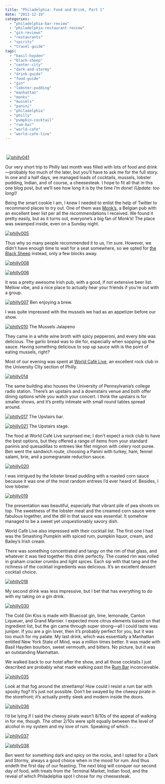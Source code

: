 ```yaml
---
title: "Philadelphia: Food and Drink, Part 1"
date: "2011-12-19"
categories:
  - "philadelphia-bar-review"
  - "philadelphia-restaurant-review"
  - "gin-reviews"
  - "restaurants"
  - "spirits"
  - "travel-guide"
tags:
  - "basil-hayden"
  - "black-sheep"
  - "center-city"
  - "dark-and-stormy"
  - "drink-guide"
  - "food-guide"
  - "gin"
  - "lobster-pudding"
  - "manhattan"
  - "monks"
  - "mussels"
  - "panini"
  - "philadelphia"
  - "philly"
  - "pumpkin-cocktail"
  - "rum-bar"
  - "world-cafe"
  - "world-cafe-live"
---
```


 

 [![](http://s3.amazonaws.com/thegourmez-wpmedia/2011/12/philly041.jpg "philly041")](http://s3.amazonaws.com/thegourmez-wpmedia/2011/12/philly041.jpg)

Our very short trip to Philly last month was filled with lots of food and drink—probably too much of the later, but you’ll have to ask me for the full story. In one and a half days, we managed loads of cocktails, mussels, lobster pudding, Indian, and of course, a cheesesteak. I hope to fit all that in this one blog post, but we’ll see how long it is by the time I’m done! _(Update: too long!)_

Being the smart cookie I am, I knew I needed to enlist the help of Twitter to recommend places to try out. One of them was [Monk’s,](http://www.monkscafe.com/) a Belgian pub with an excellent beer list per all the recommendations I received. We found it pretty easily, but as it turns out, everyone’s a big fan of Monk’s! The place was swamped inside, even on a Sunday night.

[![](http://s3.amazonaws.com/thegourmez-wpmedia/2011/12/philly005.jpg "philly005")](http://s3.amazonaws.com/thegourmez-wpmedia/2011/12/philly005.jpg)

Thus why so many people recommended it to us, I’m sure. However, we didn’t have enough time to wait for a seat somewhere, so we opted for [the Black Sheep](http://www.theblacksheeppub.com/) instead, only a few blocks away.

[![](http://s3.amazonaws.com/thegourmez-wpmedia/2011/12/philly008.jpg "philly008")](http://s3.amazonaws.com/thegourmez-wpmedia/2011/12/philly008.jpg)

[![](http://s3.amazonaws.com/thegourmez-wpmedia/2011/12/philly006.jpg "philly006")](http://s3.amazonaws.com/thegourmez-wpmedia/2011/12/philly006.jpg)

It was a pretty awesome Irish pub, with a good, if not extensive beer list. Mellow vibe, and a nice place to actually hear your friends if you’re out with a group.




<div class="caption">

[![](http://s3.amazonaws.com/thegourmez-wpmedia/2011/12/philly007.jpg "philly007")](http://s3.amazonaws.com/thegourmez-wpmedia/2011/12/philly007.jpg) Ben enjoying a brew.</div>


I was quite impressed with the mussels we had as an appetizer before our show.




<div class="caption">

[![](http://s3.amazonaws.com/thegourmez-wpmedia/2011/12/philly010.jpg "philly010")](http://s3.amazonaws.com/thegourmez-wpmedia/2011/12/philly010.jpg) The Mussels Jalapeno</div>


They came in a white wine broth with spicy pepperoni, and every bite was delicious. The garlic bread was to die for, especially when sopping up the sauce. Having something delicious to sop up sauce with is the point of eating mussels, right?

Most of our evening was spent at [World Café Live](http://philly.worldcafelive.com/), an excellent rock club in the University City section of Philly.

[![](http://s3.amazonaws.com/thegourmez-wpmedia/2011/12/philly014.jpg "philly014")](http://s3.amazonaws.com/thegourmez-wpmedia/2011/12/philly014.jpg)

The same building also houses the University of Pennsylvania’s college radio station. There’s an upstairs and a downstairs venue and both offer dining options while you watch your concert. I think the upstairs is for smaller shows, and it’s pretty intimate with small round tables spread around.




<div class="caption">

[![](http://s3.amazonaws.com/thegourmez-wpmedia/2011/12/philly017.jpg "philly017")](http://s3.amazonaws.com/thegourmez-wpmedia/2011/12/philly017.jpg) The Upstairs bar.</div>





<div class="caption">

[![](http://s3.amazonaws.com/thegourmez-wpmedia/2011/12/philly021.jpg "philly021")](http://s3.amazonaws.com/thegourmez-wpmedia/2011/12/philly021.jpg) The Upstairs stage.</div>


The food at World Café Live surprised me; I don’t expect a rock club to have the best options, but they offered a range of items from your standard paninis and quesadillas to entrees like filet mignon with celery root puree. Ben went the sandwich route, choosing a Panini with turkey, ham, fennel salami, brie, and a pomegranate reduction sauce.

[![](http://s3.amazonaws.com/thegourmez-wpmedia/2011/12/philly020.jpg "philly020")](http://s3.amazonaws.com/thegourmez-wpmedia/2011/12/philly020.jpg)

I was intrigued by the lobster bread pudding with a roasted corn sauce because it was one of the most random entrees I’d ever heard of. Besides, I love lobster.

[![](http://s3.amazonaws.com/thegourmez-wpmedia/2011/12/philly019.jpg "philly019")](http://s3.amazonaws.com/thegourmez-wpmedia/2011/12/philly019.jpg)

The presentation was beautiful, especially that vibrant pile of pea shoots on top. The sweetness of the lobster meat and the creamed corn sauce were fabulous together, and the dill in that sauce was essential. It somehow managed to be a sweet yet unquestionably savory dish.

World Café Live also impressed with their cocktail list. The first one I had was the Smashing Pumpkin with spiced rum, pumpkin liquor, cream, and Bailey’s Irish cream.

There was something concentrated and tangy on the rim of that glass, and whatever it was tied together this drink perfectly. The coated rim was rolled in graham cracker crumbs and light spices. Each sip with that tang and the richness of the cocktail ingredients was delicious. It’s an excellent dessert cocktail choice.

[![](http://s3.amazonaws.com/thegourmez-wpmedia/2011/12/philly018.jpg "philly018")](http://s3.amazonaws.com/thegourmez-wpmedia/2011/12/philly018.jpg)

My second drink was less impressive, but I bet that has everything to do with my taking on a gin drink.

[![](http://s3.amazonaws.com/thegourmez-wpmedia/2011/12/philly030.jpg "philly030")](http://s3.amazonaws.com/thegourmez-wpmedia/2011/12/philly030.jpg)

The Cold Gin Kiss is made with Bluecoat gin, lime, lemonade, Canton Liqueuer, and Grand Marnier. I expected more citrus elements based on that ingredient list, but the gin came through super strong—all I could taste was juniper. If you are a gin lover, then it’s probably perfect for you, but it was too much for my palate. My last drink, which was essentially a Manhattan entitled New York State of Mind, was a million times better. It was made with Basil Hayden bourbon, sweet vermouth, and bitters. No picture, but it was an outstanding Manhattan.

We walked back to our hotel after the show, and all those cocktails I just described are probably what made walking past the [Rum Bar](http://rum-bar.com/) inconceivable.

[![](http://s3.amazonaws.com/thegourmez-wpmedia/2011/12/philly035.jpg "philly035")](http://s3.amazonaws.com/thegourmez-wpmedia/2011/12/philly035.jpg)

Look at that fog around the streetlamp! How could I resist a rum bar with spooky fog? It’s just not possible. Don’t be swayed by the cheesy pirate in the storefront; it’s actually pretty sleek and modern inside the doors.

[![](http://s3.amazonaws.com/thegourmez-wpmedia/2011/12/philly036.jpg "philly036")](http://s3.amazonaws.com/thegourmez-wpmedia/2011/12/philly036.jpg)

I’d be lying if I said the cheesy pirate wasn’t 8/10s of the appeal of walking in for me, though. The other 2/10s were split equally between the level of alcohol in my system and my love of rum. Speaking of which . . .

[![](http://s3.amazonaws.com/thegourmez-wpmedia/2011/12/philly037.jpg "philly037")](http://s3.amazonaws.com/thegourmez-wpmedia/2011/12/philly037.jpg)

[![](http://s3.amazonaws.com/thegourmez-wpmedia/2011/12/philly038.jpg "philly038")](http://s3.amazonaws.com/thegourmez-wpmedia/2011/12/philly038.jpg)

Ben went for something dark and spicy on the rocks, and I opted for a Dark and Stormy, always a good choice when in the mood for rum. And thus endeth the first day of our feasting. The next blog will conquer our second day of food, with treats from the Terminal Market, Indian food, and the reveal of which Philadelphia spot I chose for my cheesesteak.
